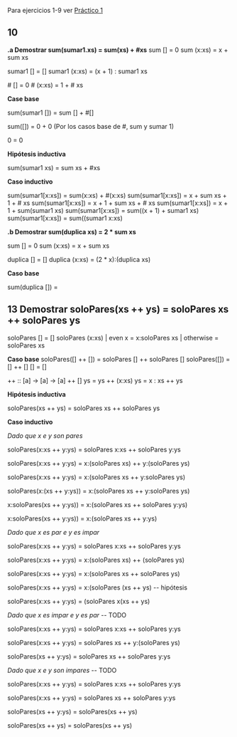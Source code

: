 Para ejercicios 1-9 ver [Práctico 1](https://github.com/wilitp/intro-algo/tree/main/practico2/Main.hs)

## 10
**.a Demostrar sum(sumar1.xs) = sum(xs) + #xs**
sum [] = 0
sum (x:xs) = x + sum xs

sumar1 [] = []
sumar1 (x:xs) = (x + 1) : sumar1 xs

\# [] = 0
\# (x:xs) = 1 + \# xs 

**Case base**

sum(sumar1 []) = sum [] + #[]

sum([]) = 0 + 0 (Por los casos base de #, sum y sumar 1)

0 = 0

**Hipótesis inductiva**

sum(sumar1 xs) = sum xs + #xs

**Caso inductivo**

sum(sumar1[x:xs]) = sum(x:xs) + #(x:xs)
sum(sumar1[x:xs]) = x + sum xs  + 1 + # xs
sum(sumar1[x:xs]) = x + 1 + sum xs + # xs
sum(sumar1[x:xs]) = x + 1 + sum(sumar1 xs)
sum(sumar1[x:xs]) = sum((x + 1) + sumar1 xs)
sum(sumar1[x:xs]) = sum((sumar1 x:xs)

**.b Demostrar sum(duplica xs) = 2 * sum xs**

sum [] = 0
sum (x:xs) = x + sum xs

duplica [] = []
duplica (x:xs) = (2 * x):(duplica xs)

**Caso base**

sum(duplica []) = 


## 13 Demostrar soloPares(xs ++ ys) = soloPares xs ++ soloPares ys

soloPares [] = []
soloPares (x:xs) | even x = x:soloPares xs
                 | otherwise = soloPares xs

**Caso base**
soloPares([] ++ []) = soloPares [] ++ soloPares []
soloPares([]) = [] ++ []
[] = []

++ :: [a] -> [a] -> [a]
++ [] ys = ys
++ (x:xs) ys = x : xs ++ ys

**Hipótesis inductiva**

soloPares(xs ++ ys) = soloPares xs ++ soloPares ys

**Caso inductivo**

_Dado que x e y son pares_

soloPares(x:xs ++ y:ys) = soloPares x:xs ++ soloPares y:ys

soloPares(x:xs ++ y:ys) = x:(soloPares xs) ++ y:(soloPares ys)

soloPares(x:xs ++ y:ys) = x:(soloPares xs ++ y:soloPares ys)

soloPares(x:(xs ++ y:ys)) = x:(soloPares xs ++ y:soloPares ys)

x:soloPares(xs ++ y:ys)) = x:(soloPares xs ++ soloPares y:ys)

x:soloPares(xs ++ y:ys)) = x:(soloPares xs ++ y:ys)


_Dado que x es par e y es impar_

soloPares(x:xs ++ y:ys) = soloPares x:xs ++ soloPares y:ys

soloPares(x:xs ++ y:ys) = x:(soloPares xs) ++ (soloPares ys)

soloPares(x:xs ++ y:ys) = x:(soloPares xs ++ soloPares ys)

soloPares(x:xs ++ y:ys) = x:(soloPares (xs ++ ys) -- hipótesis

soloPares(x:xs ++ y:ys) = (soloPares x(xs ++ ys)


_Dado que x es impar e y es par_ -- TODO

soloPares(x:xs ++ y:ys) = soloPares x:xs ++ soloPares y:ys

soloPares(x:xs ++ y:ys) = soloPares xs ++ y:(soloPares ys)

soloPares(xs ++ y:ys) = soloPares xs ++ soloPares y:ys


_Dado que x e y son impares_ -- TODO

soloPares(x:xs ++ y:ys) = soloPares x:xs ++ soloPares y:ys

soloPares(x:xs ++ y:ys) = soloPares xs ++ soloPares y:ys

soloPares(xs ++ y:ys) = soloPares(xs ++ ys)

soloPares(xs ++ ys) = soloPares(xs ++ ys)

